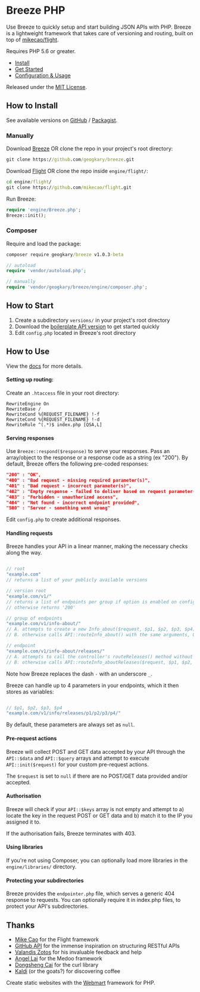 # Breeze PHP

Use Breeze to quickly setup and start building JSON APIs with PHP. Breeze is a lightweight framework that takes care of versioning and routing, built on top of [mikecao/flight](https://github.com/mikecao/flight).

Requires PHP 5.6 or greater.

- [Install](#how-to-install)
- [Get Started](#how-to-start)
- [Configuration & Usage](#how-to-use)

Released under the [MIT License](https://github.com/geogkary/breeze/LICENSE.md).

## How to Install

See available versions on [GitHub](https://github.com/geogkary/breeze/releases) / [Packagist](https://packagist.org/packages/geogkary/breeze).

### Manually

Download [Breeze](https://github.com/geogkary/breeze/archive/master.zip) OR clone the repo in your project's root directory:

```cmd
git clone https://github.com/geogkary/breeze.git
```

Download [Flight](https://github.com/mikecao/flight/archive/master.zip) OR clone the repo inside `engine/flight/`:

```cmd
cd engine/flight/
git clone https://github.com/mikecao/flight.git
```

Run Breeze:

```PHP
require 'engine/Breeze.php';
Breeze::init();
```

### Composer

Require and load the package:

```cmd
composer require geogkary/breeze v1.0.3-beta
```

```PHP
// autoload
require 'vendor/autoload.php';

// manually
require 'vendor/geogkary/breeze/engine/composer.php';
```

## How to Start

1. Create a subdirectory `versions/` in your project's root directory
2. Download the [boilerplate API version](https://github.com/geogkary/breeze/archive/boilerplate.zip) to get started quickly
3. Edit `config.php` located in Breeze's root directory

## How to Use

View the [docs](https://breezephp.com/docs) for more details.

#### Setting up routing:

Create an `.htaccess` file in your root directory:

```
RewriteEngine On
RewriteBase /
RewriteCond %{REQUEST_FILENAME} !-f
RewriteCond %{REQUEST_FILENAME} !-d
RewriteRule ^(.*)$ index.php [QSA,L]
```

#### Serving responses

Use `Breeze::respond($response)` to serve your responses. Pass an array/object to the response or a response code as a string (ex "200"). By default, Breeze offers the following pre-coded responses:

```json
"200" : "OK",
"400" : "Bad request - missing required parameter(s)",
"401" : "Bad request - incorrect parameter(s)",
"402" : "Empty response - failed to deliver based on request parameter(s)",
"403" : "Forbidden - unauthorized access",
"404" : "Not found - incorrect endpoint provided",
"500" : "Server - something went wrong"
```

Edit `config.php` to create additional responses.

#### Handling requests

Breeze handles your API in a linear manner, making the necessary checks along the way.

```php

// root
"example.com"
// returns a list of your publicly available versions

// version root
"example.com/v1/"
// returns a list of endpoints per group if option is enabled on config.php
// otherwise returns '200'

// group of endpoints
"example.com/v1/info-about/"
// A. attempts to create a new Info_about($request, $p1, $p2, $p3, $p4) from your controllers
// B. otherwise calls API::routeInfo_about() with the same arguments, ONLY if the request does not continue to a specific endpoint below

// endpoint
"example.com/v1/info-about/releases/"
// A. attempts to call the controller's routeReleases() method without any arguments passed
// B. otherwise calls API::routeInfo_aboutReleases($request, $p1, $p2, $p3, $p4)

```

Note how Breeze replaces the dash `-` with an underscore `_`.

Breeze can handle up to 4 parameters in your endpoints, which it then stores as variables:

```php

// $p1, $p2, $p3, $p4
"example.com/v1/info/releases/p1/p2/p3/p4/"

```

By default, these parameters are always set as `null`.

#### Pre-request actions

Breeze will collect POST and GET data accepted by your API through the `API::$data` and `API::$query` arrays and attempt to execute `API::init($request)` for your custom pre-request actions.

The `$request` is set to `null` if there are no POST/GET data provided and/or accepted.

#### Authorisation

Breeze will check if your `API::$keys` array is not empty and attempt to a) locate the key in the request POST or GET data and b) match it to the IP you assigned it to.

If the authorisation fails, Breeze terminates with 403.

#### Using libraries

If you're not using Composer, you can optionally load more libraries in the `engine/libraries/` directory.

#### Protecting your subdirectories

Breeze provides the `endpointer.php` file, which serves a generic 404 response to requests. You can optionally require it in index.php files, to protect your API's subdirectories.

## Thanks

- [Mike Cao](https://github.com/mikecao) for the Flight framework
- [GitHub API](https://developer.github.com/v3/) for the immense inspiration on structuring RESTful APIs
- [Valandis Zotos](https://github.com/BalzoT) for his invaluable feedback and help
- [Angel Lai](https://github.com/catfan) for the Medoo framework
- [Dongsheng Cai](https://github.com/dcai) for the curl library
- [Kaldi](https://en.wikipedia.org/wiki/Coffee) (or the goats?) for discovering coffee

Create static websites with the [Webmart](https://github.com/geogkary/webmart) framework for PHP.
